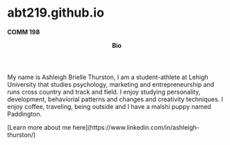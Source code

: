 # abt219.github.io
<strong>COMM 198</strong>
<header><strong>Bio</strong></header>
<p>My name is Ashleigh Brielle Thurston, I am a student-athlete at Lehigh University that studies psychology, marketing and entrepreneurship and runs cross country and track and field. I enjoy studying personality, development, behaviorial patterns and changes and creativity techniques. I enjoy coffee, traveling, being outside and I have a malshi puppy named Paddington.</p>
[Learn more about me here](https://www.linkedin.com/in/ashleigh-thurston/)
